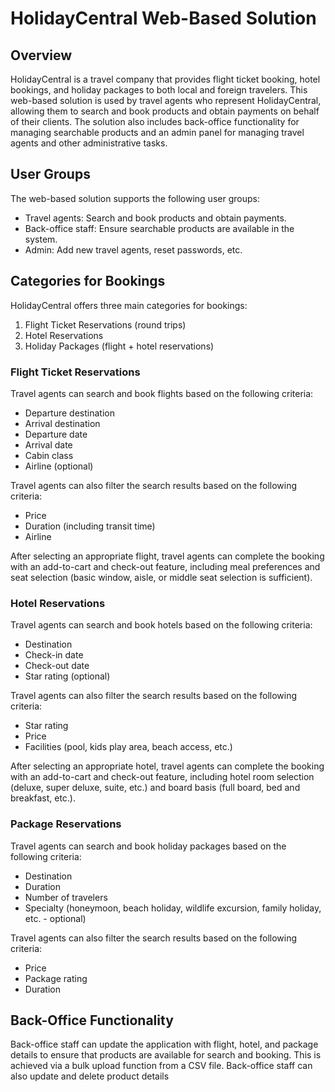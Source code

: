 # HolidayCentral Web-Based Solution

## Overview

HolidayCentral is a travel company that provides flight ticket booking, hotel bookings, and holiday packages to both local and foreign travelers. This web-based solution is used by travel agents who represent HolidayCentral, allowing them to search and book products and obtain payments on behalf of their clients. The solution also includes back-office functionality for managing searchable products and an admin panel for managing travel agents and other administrative tasks.

## User Groups

The web-based solution supports the following user groups:

- Travel agents: Search and book products and obtain payments.
- Back-office staff: Ensure searchable products are available in the system.
- Admin: Add new travel agents, reset passwords, etc.

## Categories for Bookings

HolidayCentral offers three main categories for bookings:

1. Flight Ticket Reservations (round trips)
2. Hotel Reservations
3. Holiday Packages (flight + hotel reservations)

### Flight Ticket Reservations

Travel agents can search and book flights based on the following criteria:

- Departure destination
- Arrival destination
- Departure date
- Arrival date
- Cabin class
- Airline (optional)

Travel agents can also filter the search results based on the following criteria:

- Price
- Duration (including transit time)
- Airline

After selecting an appropriate flight, travel agents can complete the booking with an add-to-cart and check-out feature, including meal preferences and seat selection (basic window, aisle, or middle seat selection is sufficient).

### Hotel Reservations

Travel agents can search and book hotels based on the following criteria:

- Destination
- Check-in date
- Check-out date
- Star rating (optional)

Travel agents can also filter the search results based on the following criteria:

- Star rating
- Price
- Facilities (pool, kids play area, beach access, etc.)

After selecting an appropriate hotel, travel agents can complete the booking with an add-to-cart and check-out feature, including hotel room selection (deluxe, super deluxe, suite, etc.) and board basis (full board, bed and breakfast, etc.).

### Package Reservations

Travel agents can search and book holiday packages based on the following criteria:

- Destination
- Duration
- Number of travelers
- Specialty (honeymoon, beach holiday, wildlife excursion, family holiday, etc. - optional)

Travel agents can also filter the search results based on the following criteria:

- Price
- Package rating
- Duration

## Back-Office Functionality

Back-office staff can update the application with flight, hotel, and package details to ensure that products are available for search and booking. This is achieved via a bulk upload function from a CSV file. Back-office staff can also update and delete product details
